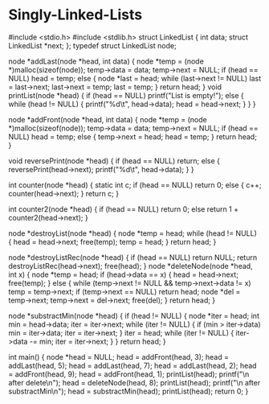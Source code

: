 # Singly-Linked-Lists
#include <stdio.h>
#include <stdlib.h>
struct LinkedList
{
    int data;
    struct LinkedList *next;
};
typedef struct LinkedList node;

node *addLast(node *head, int data)
{
    node *temp = (node *)malloc(sizeof(node));
    temp->data = data;
    temp->next = NULL;
    if (head == NULL)
        head = temp;
    else
    {
        node *last = head;
        while (last->next != NULL)
            last = last->next;
        last->next = temp;
        last = temp;
    }
    return head;
}
void printList(node *head)
{
    if (head == NULL)
        printf("List is empty!");
    else
    {
        while (head != NULL)
        {
            printf("%d\t", head->data);
            head = head->next;
        }
    }
}

node *addFront(node *head, int data)
{
    node *temp = (node *)malloc(sizeof(node));
    temp->data = data;
    temp->next = NULL;
    if (head == NULL)
        head = temp;
    else
    {
        temp->next = head;
        head = temp;
    }
    return head;
}

void reversePrint(node *head)
{
    if (head == NULL)
        return;
    else
    {
        reversePrint(head->next);
        printf("%d\t", head->data);
    }
}

int counter(node *head)
{
    static int c;
    if (head == NULL)
        return 0;
    else
    {
        c++;
        counter(head->next);
    }
    return c;
}

int counter2(node *head)
{
    if (head == NULL)
        return 0;
    else
        return 1 + counter2(head->next);
}

node *destroyList(node *head)
{
    node *temp = head;
    while (head != NULL)
    {
        head = head->next;
        free(temp);
        temp = head;
    }
    return head;
}

node *destroyListRec(node *head)
{
    if (head == NULL)
        return NULL;
    return destroyListRec(head->next);
    free(head);
}
node *deleteNode(node *head, int x)
{
    node *temp = head;
    if (head->data == x)
    {
        head = head->next;
        free(temp);
    }
    else
    {
        while (temp->next != NULL && temp->next->data != x)
            temp = temp->next;
        if (temp->next == NULL)
            return head;
        node *del = temp->next;
        temp->next = del->next;
        free(del);
    }
    return head;
}

node *substractMin(node *head)
{
    if (head != NULL)
    {
        node *iter = head;
        int min = head->data;
        iter = iter->next;
        while (iter != NULL)
        {
            if (min > iter->data)
                min = iter->data;
            iter = iter->next;
        }
        iter = head;
        while (iter != NULL)
        {
            iter->data -= min;
            iter = iter->next;
        }
    }
    return head;
}

int main()
{
    node *head = NULL;
    head = addFront(head, 3);
    head = addLast(head, 5);
    head = addLast(head, 7);
    head = addLast(head, 2);
    head = addFront(head, 9);
    head = addFront(head, 1);
    printList(head);
    printf("\n after delete\n");
    head = deleteNode(head, 8);
    printList(head);
    printf("\n after substractMin\n");
    head = substractMin(head);
    printList(head);
    return 0;
}

